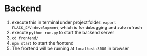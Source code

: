 # Backend

1. execute this in terminal under project folder: `export FLASK_ENV=development`, which is for debugging and auto refresh
2. execute `python run.py` to start the backend server
3. `cd frontend/` 
4. `npm start` to start the frontend
5. The frontend will be running at `localhost:3000` in browser

